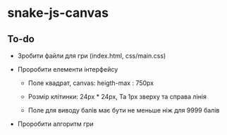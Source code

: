 # snake-js-canvas

## To-do

- Зробити файли для гри (index.html, css/main.css)

- Проробити елементи інтерфейсу

  - Поле квадрат, canvas: heigth-max : 750px

  - Розмір клітинки: 24px * 24px, Та 1px зверху та справа лінія

  - Поле для виводу балів має бути не меньше ніж для 9999 балів

- Проробити алгоритм гри